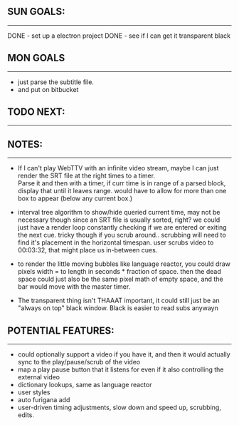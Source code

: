 
## SUN GOALS:
-----------------------
DONE - set up a electron project
DONE - see if I can get it transparent black

## MON GOALS
------------------------
- just parse the subtitle file. 
- and put on bitbucket


## TODO NEXT:
-----------------------


## NOTES:
-----------------------
- If I can't play WebTTV with an infinite video stream, maybe I can just render the SRT file at the right times to a timer.  
Parse it and then with a timer, if curr time is in range of a parsed block, display that until it leaves range.  would have to allow for more than one box to appear (below any current box.)
- interval tree algorithm to show/hide queried current time, may not be necessary though since an SRT file is usually sorted, right? we could just have a render loop constantly checking if we are entered or exiting the next cue. tricky though if you scrub around.. scrubbing will need to find it's placement in the horizontal timespan. user scrubs video to 00:03:32, that might place us in-between cues.
- to render the little moving bubbles like language reactor, you could draw pixels width = to length in seconds * fraction of space.  then the dead space could just also be the same pixel math of empty space, and the bar would move with the master timer.

- The transparent thing isn't THAAAT important, it could still just be an "always on top" black window.  Black is easier to read subs anywayn


## POTENTIAL FEATURES:
-----------------------
- could optionally support a video if you have it, and then it would actually sync to the play/pause/scrub of the video
- map a play pause button that it listens for even if it also controlling the external video
- dictionary lookups, same as language reactor
- user styles
- auto furigana add
- user-driven timing adjustments, slow down and speed up, scrubbing, edits.